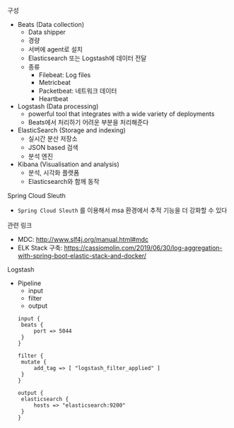 구성
- Beats (Data collection)
   - Data shipper
   - 경량
   - 서버에 agent로 설치
   - Elasticsearch 또는 Logstash에 데이터 전달
   - 종류
      - Filebeat: Log files
      - Metricbeat
      - Packetbeat: 네트워크 데이터
      - Heartbeat
- Logstash (Data processing)
   - powerful tool that integrates with a wide variety of deployments 
   - Beats에서 처리하기 어려운 부분을 처리해준다
- ElasticSearch (Storage and indexing)
   - 실시간 분산 저장소
   - JSON based 검색
   - 분석 엔진
- Kibana (Visualisation and analysis)
   - 분석, 시각화 플랫폼
   - Elasticsearch와 함께 동작

Spring Cloud Sleuth
- `Spring Cloud Sleuth` 를 이용해서 msa 환경에서 추적 기능을 더 강화할 수 있다


관련 링크
- MDC: http://www.slf4j.org/manual.html#mdc
- ELK Stack 구축: https://cassiomolin.com/2019/06/30/log-aggregation-with-spring-boot-elastic-stack-and-docker/

Logstash
- Pipeline
   - input
   - filter
   - output
   ~~~
   input {
    beats {
        port => 5044
    }
   }

   filter {
    mutate {
        add_tag => [ "logstash_filter_applied" ]
    }
   }

   output {
    elasticsearch {
        hosts => "elasticsearch:9200"
    }
   }
   ~~~
